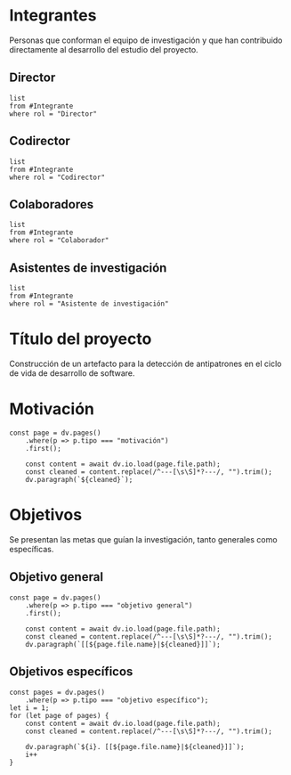 # Integrantes
Personas que conforman el equipo de investigación y que han contribuido directamente al desarrollo del estudio del proyecto.
## Director
```dataview
list
from #Integrante 
where rol = "Director"
```
## Codirector
```dataview
list
from #Integrante 
where rol = "Codirector"
```
## Colaboradores
```dataview
list
from #Integrante 
where rol = "Colaborador"
```
## Asistentes de investigación
```dataview
list
from #Integrante 
where rol = "Asistente de investigación"
```
# Título del proyecto
Construcción de un artefacto para la detección de antipatrones en el ciclo de vida de desarrollo de software.
# Motivación
```dataviewjs
const page = dv.pages()
    .where(p => p.tipo === "motivación")
    .first();

    const content = await dv.io.load(page.file.path);
    const cleaned = content.replace(/^---[\s\S]*?---/, "").trim();
    dv.paragraph(`${cleaned}`);

```
# Objetivos
Se presentan las metas que guían la investigación, tanto generales como específicas.
## Objetivo general
```dataviewjs
const page = dv.pages()
    .where(p => p.tipo === "objetivo general")
    .first();

    const content = await dv.io.load(page.file.path);
    const cleaned = content.replace(/^---[\s\S]*?---/, "").trim();
    dv.paragraph(`[[${page.file.name}|${cleaned}]]`);

```
## Objetivos específicos

```dataviewjs
const pages = dv.pages()
    .where(p => p.tipo === "objetivo específico");
let i = 1;
for (let page of pages) {
    const content = await dv.io.load(page.file.path);
    const cleaned = content.replace(/^---[\s\S]*?---/, "").trim();

    dv.paragraph(`${i}. [[${page.file.name}|${cleaned}]]`);
    i++
}
```
